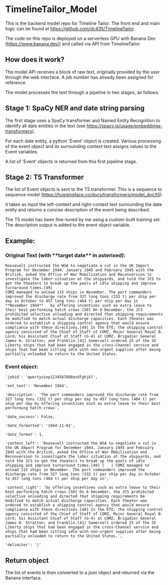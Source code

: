 # TimelineTailor_Model

This is the backend model repo for Timeline Tailor. The front end and main logic can be found at https://github.com/dc435/TimelineTailor.

The code on this repo is deployed on a serverless GPU with Banana Dev (https://www.banana.dev/) and called via API from TimelineTailor.

## How does it work?

The model API receives a block of raw text, originally provided by the user through the web interface. A job number has already been assigned for reference.

The model processes the text through a pipeline in two stages, as follows.

## Stage 1: SpaCy NER and date string parsing

The first stage uses a SpaCy transformer and Named Entity Recognition to identify all date entities in the text (see https://spacy.io/usage/embeddings-transformers).

For each date entity, a python 'Event' object is created. Various processing of the event object and its surrounding context text assigns values to the Event variables.

A list of 'Event' objects is returned from this first pipeline stage.

## Stage 2: T5 Transformer

The list of Event objects is sent to the T5 transformer. This is a sequence to sequence model (https://huggingface.co/docs/transformers/model_doc/t5).

It takes as input the left-context and right-context text surrounding the date entity and returns a concise description of the event being described.

The T5 model has been fine-tuned by me using a custom-built training set. The description output is added to the event object variable.


## Example:


### Original Text (with \*\*target date\*\* in asterixed):


    Roosevelt instructed the WSA to negotiate a cut in the UK Import Program for December 1944, January 1945 and February 1945 with the British, asked the Office of War Mobilization and Reconversion to investigate the labor situation at the shipyards, and told the JCS to get the theaters to break up the pools of idle shipping and improve turnaround times.[49]
    COMZ managed to unload 115 ships in November. The port commanders improved the discharge rate from 327 long tons (332 t) per ship per day in October to 457 long tons (464 t) per ship per day in   **November 1944**   by offering incentives such as extra leave to their best performing hatch crews.[50] On 6 December, the JCS prohibited selective unloading and directed that shipping requirements be modified to match actual discharge capacities. Each theater was ordered to establish a shipping control agency that would ensure compliance with these directives.[49] In the ETO, the shipping control agency consisted of the Chief of Staff of COMZ, Major General Royal B. Lord; his Assistant Chief of Staff (G-4) at COMZ, Brigadier General James H. Stratton; and Franklin.[41] Somervell ordered 25 of the 35 Liberty ships that had been engaged in the cross-Channel service and ships that had been sitting idle with non-urgent supplies after being partially unloaded to return to the United States.

### Event object:


    'jobid': 'qwertyuiop1234567890asdfghjkl', 

    'ent_text': 'November 1944', 

    'description': 'The port commanders improved the discharge rate from 327 long tons (332 t) per ship per day to 457 long tons (464 t) per ship per day by offering incentives such as extra leave to their best performing hatch crews', 

    'date_success': False, 

    'date_formatted': '1944-11-01', 

    'date_format': 1, 

    'context_left': 'Roosevelt instructed the WSA to negotiate a cut in the UK Import Program for December 1944, January 1945 and February 1945 with the British, asked the Office of War Mobilization and Reconversion to investigate the labor situation at the shipyards, and told the JCS to get the theaters to break up the pools of idle shipping and improve turnaround times.[49] |   | COMZ managed to unload 115 ships in November. The port commanders improved the discharge rate from 327 long tons (332 t) per ship per day in October to 457 long tons (464 t) per ship per day in', 

    'context_right': 'by offering incentives such as extra leave to their best performing hatch crews.[50] On 6 December, the JCS prohibited selective unloading and directed that shipping requirements be modified to match actual discharge capacities. Each theater was ordered to establish a shipping control agency that would ensure compliance with these directives.[49] In the ETO, the shipping control agency consisted of the Chief of Staff of COMZ, Major General Royal B. Lord; his Assistant Chief of Staff (G-4) at COMZ, Brigadier General James H. Stratton; and Franklin.[41] Somervell ordered 25 of the 35 Liberty ships that had been engaged in the cross-Channel service and ships that had been sitting idle with non-urgent supplies after being partially unloaded to return to the United States.', 

    'delimiter': '|'



## Return object

The list of events is then converted to a json object and returned via the Banana interface.

